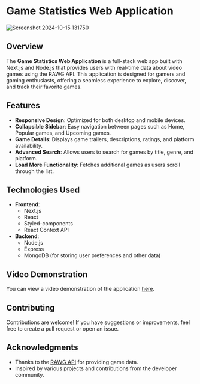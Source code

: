 # Game Statistics Web Application

![Screenshot 2024-10-15 131750](https://github.com/user-attachments/assets/d4842203-287e-46ef-92e3-c89fc3651ae5)

## Overview
The **Game Statistics Web Application** is a full-stack web app built with Next.js and Node.js that provides users with real-time data about video games using the RAWG API. This application is designed for gamers and gaming enthusiasts, offering a seamless experience to explore, discover, and track their favorite games.

## Features
- **Responsive Design**: Optimized for both desktop and mobile devices.
- **Collapsible Sidebar**: Easy navigation between pages such as Home, Popular games, and Upcoming games.
- **Game Details**: Displays game trailers, descriptions, ratings, and platform availability.
- **Advanced Search**: Allows users to search for games by title, genre, and platform.
- **Load More Functionality**: Fetches additional games as users scroll through the list.

## Technologies Used
- **Frontend**: 
  - Next.js
  - React
  - Styled-components
  - React Context API
- **Backend**: 
  - Node.js
  - Express 
  - MongoDB (for storing user preferences and other data)


## Video Demonstration
You can view a video demonstration of the application [here](https://drive.google.com/file/d/1jGQzMEbWOfm2GSepOXWmexiTERwv32CI/view?usp=sharing).

## Contributing
Contributions are welcome! If you have suggestions or improvements, feel free to create a pull request or open an issue.

## Acknowledgments
- Thanks to the [RAWG API](https://rawg.io/apidocs) for providing game data.
- Inspired by various projects and contributions from the developer community.

